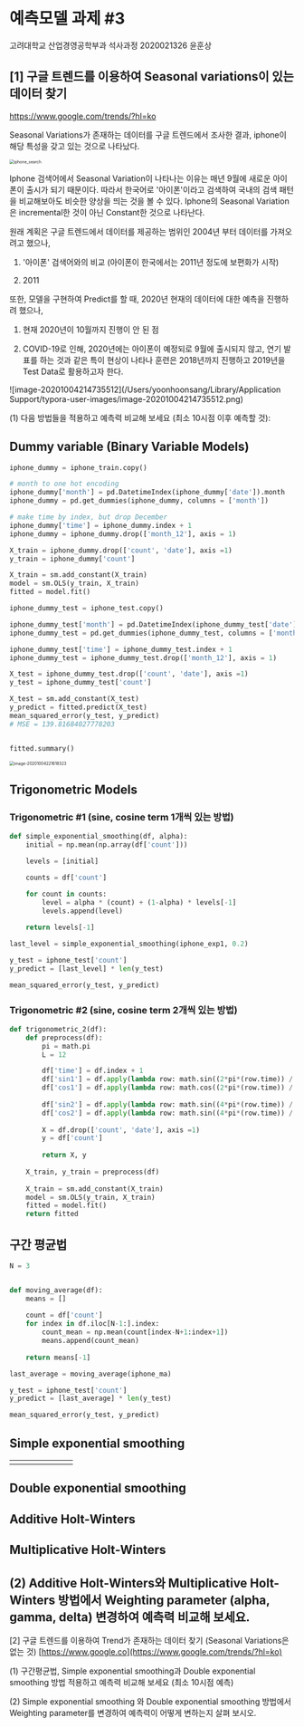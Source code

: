 # 예측모델 과제 #3

고려대학교 산업경영공학부과 석사과정 2020021326 윤훈상

## [1] 구글 트렌드를 이용하여 Seasonal variations이 있는 데이터 찾기 
https://www.google.com/trends/?hl=ko

Seasonal Variations가 존재하는 데이터를 구글 트렌드에서 조사한 결과, iphone이 해당 특성을 갖고 있는 것으로 나타났다.

 <img src="/Users/yoonhoonsang/Downloads/iphone_search.png" alt="iphone_search" style="zoom: 50%;" />

Iphone 검색어에서 Seasonal Variation이 나타나는 이유는 매년 9월에 새로운 아이폰이 출시가 되기 때문이다. 따라서 한국어로 '아이폰'이라고 검색하여 국내의 검색 패턴을 비교해보아도 비슷한 양상을 띄는 것을 볼 수 있다. Iphone의 Seasonal Variation은 incremental한 것이 아닌 Constant한 것으로 나타난다. 

원래 계획은 구글 트렌드에서 데이터를 제공하는 범위인 2004년 부터 데이터를 가져오려고 했으나, 

1) '아이폰' 검색어와의 비교 (아이폰이 한국에서는 2011년 정도에 보편화가 시작)

2) 2011

또한, 모델을 구현하여 Predict를 할 때, 2020년 현재의 데이터에 대한 예측을 진행하려 했으나, 

1) 현재 2020년이 10월까지 진행이 안 된 점

2) COVID-19로 인해, 2020년에는 아이폰이 예정되로 9월에 출시되지 않고, 연기 발표를 하는 것과 같은 특이 현상이 나타나 훈련은 2018년까지 진행하고 2019년을 Test Data로 활용하고자 한다.

![image-20201004214735512](/Users/yoonhoonsang/Library/Application Support/typora-user-images/image-20201004214735512.png)

 (1)  다음 방법들을 적용하고 예측력 비교해 보세요 (최소 10시점 이후 예측할 것): 

## Dummy variable (Binary Variable Models)

```python
iphone_dummy = iphone_train.copy()

# month to one hot encoding
iphone_dummy['month'] = pd.DatetimeIndex(iphone_dummy['date']).month
iphone_dummy = pd.get_dummies(iphone_dummy, columns = ['month'])

# make time by index, but drop December
iphone_dummy['time'] = iphone_dummy.index + 1
iphone_dummy = iphone_dummy.drop(['month_12'], axis = 1)

X_train = iphone_dummy.drop(['count', 'date'], axis =1)
y_train = iphone_dummy['count']

X_train = sm.add_constant(X_train)
model = sm.OLS(y_train, X_train)
fitted = model.fit()

iphone_dummy_test = iphone_test.copy()

iphone_dummy_test['month'] = pd.DatetimeIndex(iphone_dummy_test['date']).month
iphone_dummy_test = pd.get_dummies(iphone_dummy_test, columns = ['month'])

iphone_dummy_test['time'] = iphone_dummy_test.index + 1
iphone_dummy_test = iphone_dummy_test.drop(['month_12'], axis = 1)

X_test = iphone_dummy_test.drop(['count', 'date'], axis =1)
y_test = iphone_dummy_test['count']

X_test = sm.add_constant(X_test)
y_predict = fitted.predict(X_test)
mean_squared_error(y_test, y_predict)
# MSE = 139.81684027778203


fitted.summary()
```

<img src="/Users/yoonhoonsang/Library/Application Support/typora-user-images/image-20201004221618323.png" alt="image-20201004221618323" style="zoom:50%;" />

## Trigonometric Models

### Trigonometric #1 (sine, cosine term 1개씩 있는 방법)

```python
def simple_exponential_smoothing(df, alpha):
    initial = np.mean(np.array(df['count']))

    levels = [initial]

    counts = df['count']

    for count in counts:
        level = alpha * (count) + (1-alpha) * levels[-1]
        levels.append(level)
        
    return levels[-1]

last_level = simple_exponential_smoothing(iphone_exp1, 0.2)

y_test = iphone_test['count']
y_predict = [last_level] * len(y_test)

mean_squared_error(y_test, y_predict)
```



### Trigonometric #2 (sine, cosine term 2개씩 있는 방법)

```python
def trigonometric_2(df):
    def preprocess(df):
        pi = math.pi
        L = 12

        df['time'] = df.index + 1
        df['sin1'] = df.apply(lambda row: math.sin((2*pi*(row.time)) / L), axis = 1)
        df['cos1'] = df.apply(lambda row: math.cos((2*pi*(row.time)) / L), axis = 1)
        
        df['sin2'] = df.apply(lambda row: math.sin((4*pi*(row.time)) / L), axis = 1)
        df['cos2'] = df.apply(lambda row: math.sin((4*pi*(row.time)) / L), axis = 1)
        
        X = df.drop(['count', 'date'], axis =1)
        y = df['count']
        
        return X, y
    
    X_train, y_train = preprocess(df)
    
    X_train = sm.add_constant(X_train)
    model = sm.OLS(y_train, X_train)
    fitted = model.fit()    
    return fitted
```



## 구간 평균법

```python
N = 3


def moving_average(df):
    means = []
    
    count = df['count']
    for index in df.iloc[N-1:].index:
        count_mean = np.mean(count[index-N+1:index+1])
        means.append(count_mean)
        
    return means[-1]

last_average = moving_average(iphone_ma)

y_test = iphone_test['count']
y_predict = [last_average] * len(y_test)

mean_squared_error(y_test, y_predict)
```



## Simple exponential smoothing

|      |      |      |      |      |      |      |
| ---- | ---- | ---- | ---- | ---- | ---- | ---- |
|      |      |      |      |      |      |      |



## Double exponential smoothing 

## Additive Holt-Winters

## Multiplicative Holt-Winters

## (2) Additive Holt-Winters와 Multiplicative Holt-Winters 방법에서 Weighting parameter (alpha, gamma, delta) 변경하여 예측력 비교해 보세요.





[2] 구글 트렌드를 이용하여 Trend가 존재하는 데이터 찾기 (Seasonal Variations은 없는 것) [https://www.google.co](https://www.google.com/trends/?hl=ko)

 (1) 구간평균법, Simple exponential smoothing과 Double exponential smoothing 방법 적용하고 예측력 비교해 보세요 (최소 10시점 예측)



 (2)  Simple exponential smoothing 와 Double exponential smoothing 방법에서 Weighting parameter를 변경하여 예측력이 어떻게 변하는지 살펴 보시오. 




